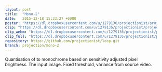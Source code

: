 ```yaml
---
layout: post
title:  "Mono-2"
date:   2015-12-18 15:33:27 +0000
poster: "https://dl.dropboxusercontent.com/u/1279136/projectionist/projections/mono-2/poster.png"
clip: "https://dl.dropboxusercontent.com/u/1279136/projectionist/projections/mono-2/clip600.mp4"
clip_webm: "https://dl.dropboxusercontent.com/u/1279136/projectionist/projections/mono-2/clip600.webm"
clip_full: "https://dl.dropboxusercontent.com/u/1279136/projectionist/projections/mono-2/original.mov"
repository: https://github.com/projectionist/loop.git
branch: projection/mono-2
---
```



Quantisation of to monochrome based on sensitivity adjusted pixel brightness.
The input image. Fixed threshold, variance from source video.
